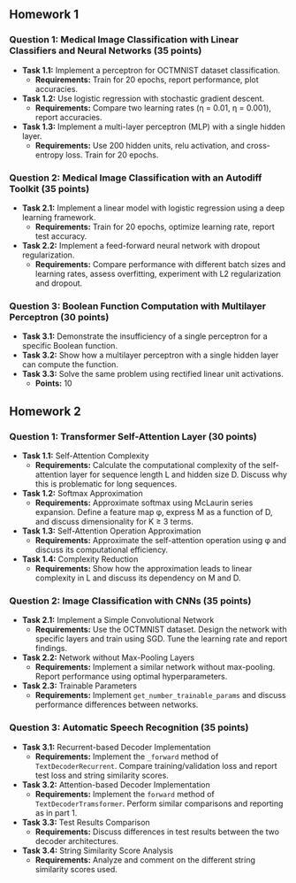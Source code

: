 ## Homework 1

### Question 1: Medical Image Classification with Linear Classifiers and Neural Networks (35 points)
- **Task 1.1:** Implement a perceptron for OCTMNIST dataset classification.
  - **Requirements:** Train for 20 epochs, report performance, plot accuracies.
- **Task 1.2:** Use logistic regression with stochastic gradient descent.
  - **Requirements:** Compare two learning rates (η = 0.01, η = 0.001), report accuracies.
- **Task 1.3:** Implement a multi-layer perceptron (MLP) with a single hidden layer.
  - **Requirements:** Use 200 hidden units, relu activation, and cross-entropy loss. Train for 20 epochs.

### Question 2: Medical Image Classification with an Autodiff Toolkit (35 points)
- **Task 2.1:** Implement a linear model with logistic regression using a deep learning framework.
  - **Requirements:** Train for 20 epochs, optimize learning rate, report test accuracy.
- **Task 2.2:** Implement a feed-forward neural network with dropout regularization.
  - **Requirements:** Compare performance with different batch sizes and learning rates, assess overfitting, experiment with L2 regularization and dropout.

### Question 3: Boolean Function Computation with Multilayer Perceptron (30 points)
- **Task 3.1:** Demonstrate the insufficiency of a single perceptron for a specific Boolean function.
- **Task 3.2:** Show how a multilayer perceptron with a single hidden layer can compute the function.
- **Task 3.3:** Solve the same problem using rectified linear unit activations.
  - **Points:** 10

## Homework 2

### Question 1: Transformer Self-Attention Layer (30 points)
- **Task 1.1:** Self-Attention Complexity 
  - **Requirements:** Calculate the computational complexity of the self-attention layer for sequence length L and hidden size D. Discuss why this is problematic for long sequences.
- **Task 1.2:** Softmax Approximation 
  - **Requirements:** Approximate softmax using McLaurin series expansion. Define a feature map φ, express M as a function of D, and discuss dimensionality for K ≥ 3 terms.
- **Task 1.3:** Self-Attention Operation Approximation 
  - **Requirements:** Approximate the self-attention operation using φ and discuss its computational efficiency.
- **Task 1.4:** Complexity Reduction 
  - **Requirements:** Show how the approximation leads to linear complexity in L and discuss its dependency on M and D.

### Question 2: Image Classification with CNNs (35 points)
- **Task 2.1:** Implement a Simple Convolutional Network 
  - **Requirements:** Use the OCTMNIST dataset. Design the network with specific layers and train using SGD. Tune the learning rate and report findings.
- **Task 2.2:** Network without Max-Pooling Layers 
  - **Requirements:** Implement a similar network without max-pooling. Report performance using optimal hyperparameters.
- **Task 2.3:** Trainable Parameters 
  - **Requirements:** Implement `get_number_trainable_params` and discuss performance differences between networks.

### Question 3: Automatic Speech Recognition (35 points)
- **Task 3.1:** Recurrent-based Decoder Implementation 
  - **Requirements:** Implement the `_forward` method of `TextDecoderRecurrent`. Compare training/validation loss and report test loss and string similarity scores.
- **Task 3.2:** Attention-based Decoder Implementation 
  - **Requirements:** Implement the `forward` method of `TextDecoderTramsformer`. Perform similar comparisons and reporting as in part 1.
- **Task 3.3:** Test Results Comparison 
  - **Requirements:** Discuss differences in test results between the two decoder architectures.
- **Task 3.4:** String Similarity Score Analysis 
  - **Requirements:** Analyze and comment on the different string similarity scores used.
